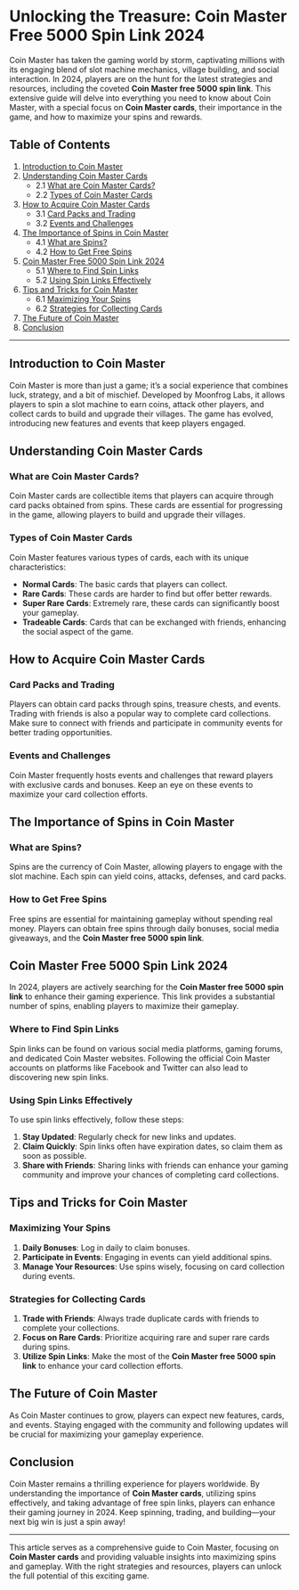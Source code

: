 # Unlocking the Treasure: Coin Master Free 5000 Spin Link 2024

Coin Master has taken the gaming world by storm, captivating millions with its engaging blend of slot machine mechanics, village building, and social interaction. In 2024, players are on the hunt for the latest strategies and resources, including the coveted **Coin Master free 5000 spin link**. This extensive guide will delve into everything you need to know about Coin Master, with a special focus on **Coin Master cards**, their importance in the game, and how to maximize your spins and rewards.

## Table of Contents

1. [Introduction to Coin Master](#introduction-to-coin-master)
2. [Understanding Coin Master Cards](#understanding-coin-master-cards)
   - 2.1 [What are Coin Master Cards?](#what-are-coin-master-cards)
   - 2.2 [Types of Coin Master Cards](#types-of-coin-master-cards)
3. [How to Acquire Coin Master Cards](#how-to-acquire-coin-master-cards)
   - 3.1 [Card Packs and Trading](#card-packs-and-trading)
   - 3.2 [Events and Challenges](#events-and-challenges)
4. [The Importance of Spins in Coin Master](#the-importance-of-spins-in-coin-master)
   - 4.1 [What are Spins?](#what-are-spins)
   - 4.2 [How to Get Free Spins](#how-to-get-free-spins)
5. [Coin Master Free 5000 Spin Link 2024](#coin-master-free-5000-spin-link-2024)
   - 5.1 [Where to Find Spin Links](#where-to-find-spin-links)
   - 5.2 [Using Spin Links Effectively](#using-spin-links-effectively)
6. [Tips and Tricks for Coin Master](#tips-and-tricks-for-coin-master)
   - 6.1 [Maximizing Your Spins](#maximizing-your-spins)
   - 6.2 [Strategies for Collecting Cards](#strategies-for-collecting-cards)
7. [The Future of Coin Master](#the-future-of-coin-master)
8. [Conclusion](#conclusion)

---

## Introduction to Coin Master

Coin Master is more than just a game; it’s a social experience that combines luck, strategy, and a bit of mischief. Developed by Moonfrog Labs, it allows players to spin a slot machine to earn coins, attack other players, and collect cards to build and upgrade their villages. The game has evolved, introducing new features and events that keep players engaged.

## Understanding Coin Master Cards

### What are Coin Master Cards?

Coin Master cards are collectible items that players can acquire through card packs obtained from spins. These cards are essential for progressing in the game, allowing players to build and upgrade their villages.

### Types of Coin Master Cards

Coin Master features various types of cards, each with its unique characteristics:

- **Normal Cards**: The basic cards that players can collect.
- **Rare Cards**: These cards are harder to find but offer better rewards.
- **Super Rare Cards**: Extremely rare, these cards can significantly boost your gameplay.
- **Tradeable Cards**: Cards that can be exchanged with friends, enhancing the social aspect of the game.

## How to Acquire Coin Master Cards

### Card Packs and Trading

Players can obtain card packs through spins, treasure chests, and events. Trading with friends is also a popular way to complete card collections. Make sure to connect with friends and participate in community events for better trading opportunities.

### Events and Challenges

Coin Master frequently hosts events and challenges that reward players with exclusive cards and bonuses. Keep an eye on these events to maximize your card collection efforts.

## The Importance of Spins in Coin Master

### What are Spins?

Spins are the currency of Coin Master, allowing players to engage with the slot machine. Each spin can yield coins, attacks, defenses, and card packs.

### How to Get Free Spins

Free spins are essential for maintaining gameplay without spending real money. Players can obtain free spins through daily bonuses, social media giveaways, and the **Coin Master free 5000 spin link**.

## Coin Master Free 5000 Spin Link 2024

In 2024, players are actively searching for the **Coin Master free 5000 spin link** to enhance their gaming experience. This link provides a substantial number of spins, enabling players to maximize their gameplay.

### Where to Find Spin Links

Spin links can be found on various social media platforms, gaming forums, and dedicated Coin Master websites. Following the official Coin Master accounts on platforms like Facebook and Twitter can also lead to discovering new spin links.

### Using Spin Links Effectively

To use spin links effectively, follow these steps:

1. **Stay Updated**: Regularly check for new links and updates.
2. **Claim Quickly**: Spin links often have expiration dates, so claim them as soon as possible.
3. **Share with Friends**: Sharing links with friends can enhance your gaming community and improve your chances of completing card collections.

## Tips and Tricks for Coin Master

### Maximizing Your Spins

1. **Daily Bonuses**: Log in daily to claim bonuses.
2. **Participate in Events**: Engaging in events can yield additional spins.
3. **Manage Your Resources**: Use spins wisely, focusing on card collection during events.

### Strategies for Collecting Cards

1. **Trade with Friends**: Always trade duplicate cards with friends to complete your collections.
2. **Focus on Rare Cards**: Prioritize acquiring rare and super rare cards during spins.
3. **Utilize Spin Links**: Make the most of the **Coin Master free 5000 spin link** to enhance your card collection efforts.

## The Future of Coin Master

As Coin Master continues to grow, players can expect new features, cards, and events. Staying engaged with the community and following updates will be crucial for maximizing your gameplay experience.

## Conclusion

Coin Master remains a thrilling experience for players worldwide. By understanding the importance of **Coin Master cards**, utilizing spins effectively, and taking advantage of free spin links, players can enhance their gaming journey in 2024. Keep spinning, trading, and building—your next big win is just a spin away!

---

This article serves as a comprehensive guide to Coin Master, focusing on **Coin Master cards** and providing valuable insights into maximizing spins and gameplay. With the right strategies and resources, players can unlock the full potential of this exciting game.
